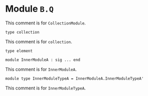 
# Module `B.Q`

This comment is for `CollectionModule`.

```
type collection
```
This comment is for `collection`.

```
type element
```
```
module InnerModuleA : sig ... end
```
This comment is for `InnerModuleA`.

```
module type InnerModuleTypeA = InnerModuleA.InnerModuleTypeA'
```
This comment is for `InnerModuleTypeA`.
